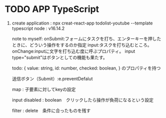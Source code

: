 # TODO APP TypeScript

1. create application : npx creat-react-app todolist-youtube --template typescript
    node : v16.14.2

    note to myself: 
        onSubmit:フォームにタスクを打ち、エンターキーを押したときに、どういう操作をするのか指定
        input:タスクを打ち込むところ。
        onChange:inputに文字を打ち込む度に呼ぶプロパティ。
        input type="submit"はボタンとしての機能も果たす。

    todo: {
        value: string,
        id: number,
        checked: boolean,
    }
    のプロパティを持つ

    送信ボタン（Submit）:e.preventDefalut

    map : 子要素に対してkeyの設定

    input disabled : boolean　クリックしたら操作が負荷になるという設定

    filter : delete　条件に合ったものを残す
    